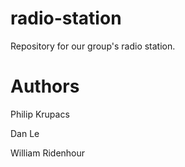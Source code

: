 # radio-station
Repository for our group's radio station.


# Authors
Philip Krupacs

Dan Le

William Ridenhour
